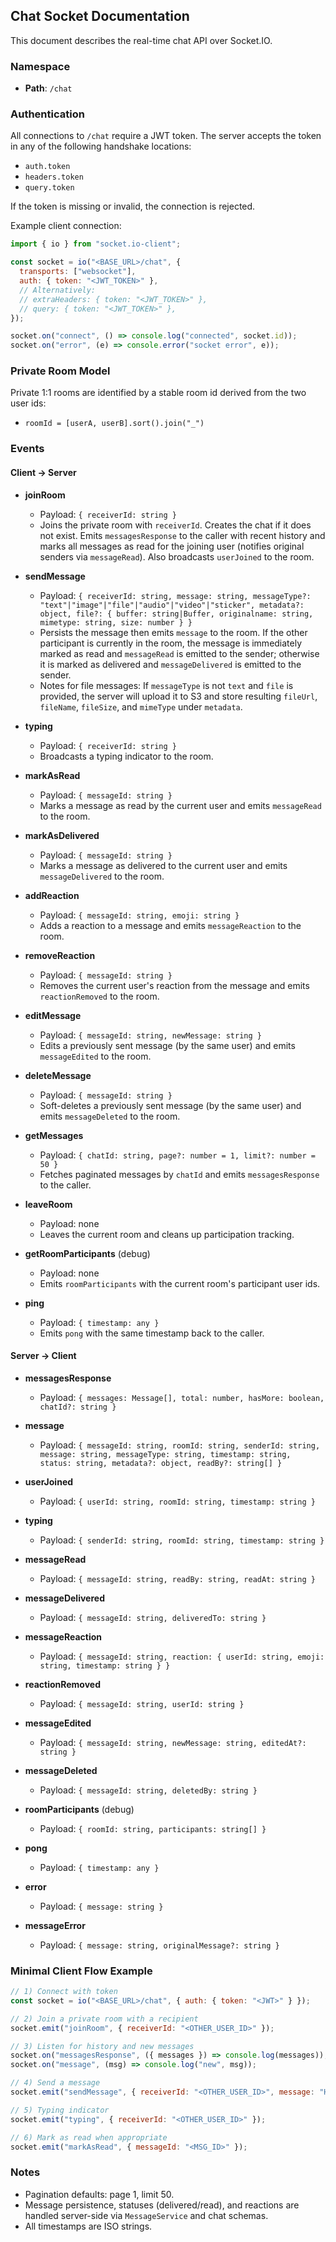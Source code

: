 ## Chat Socket Documentation

This document describes the real-time chat API over Socket.IO.

### Namespace

- **Path**: `/chat`

### Authentication

All connections to `/chat` require a JWT token. The server accepts the token in any of the following handshake locations:

- `auth.token`
- `headers.token`
- `query.token`

If the token is missing or invalid, the connection is rejected.

Example client connection:

```javascript
import { io } from "socket.io-client";

const socket = io("<BASE_URL>/chat", {
  transports: ["websocket"],
  auth: { token: "<JWT_TOKEN>" },
  // Alternatively:
  // extraHeaders: { token: "<JWT_TOKEN>" },
  // query: { token: "<JWT_TOKEN>" },
});

socket.on("connect", () => console.log("connected", socket.id));
socket.on("error", (e) => console.error("socket error", e));
```

### Private Room Model

Private 1:1 rooms are identified by a stable room id derived from the two user ids:

- `roomId = [userA, userB].sort().join("_")`

### Events

#### Client → Server

- **joinRoom**

  - Payload: `{ receiverId: string }`
  - Joins the private room with `receiverId`. Creates the chat if it does not exist. Emits `messagesResponse` to the caller with recent history and marks all messages as read for the joining user (notifies original senders via `messageRead`). Also broadcasts `userJoined` to the room.

- **sendMessage**

  - Payload: `{ receiverId: string, message: string, messageType?: "text"|"image"|"file"|"audio"|"video"|"sticker", metadata?: object, file?: { buffer: string|Buffer, originalname: string, mimetype: string, size: number } }`
  - Persists the message then emits `message` to the room. If the other participant is currently in the room, the message is immediately marked as read and `messageRead` is emitted to the sender; otherwise it is marked as delivered and `messageDelivered` is emitted to the sender.
  - Notes for file messages: If `messageType` is not `text` and `file` is provided, the server will upload it to S3 and store resulting `fileUrl`, `fileName`, `fileSize`, and `mimeType` under `metadata`.

- **typing**

  - Payload: `{ receiverId: string }`
  - Broadcasts a typing indicator to the room.

- **markAsRead**

  - Payload: `{ messageId: string }`
  - Marks a message as read by the current user and emits `messageRead` to the room.

- **markAsDelivered**

  - Payload: `{ messageId: string }`
  - Marks a message as delivered to the current user and emits `messageDelivered` to the room.

- **addReaction**

  - Payload: `{ messageId: string, emoji: string }`
  - Adds a reaction to a message and emits `messageReaction` to the room.

- **removeReaction**

  - Payload: `{ messageId: string }`
  - Removes the current user's reaction from the message and emits `reactionRemoved` to the room.

- **editMessage**

  - Payload: `{ messageId: string, newMessage: string }`
  - Edits a previously sent message (by the same user) and emits `messageEdited` to the room.

- **deleteMessage**

  - Payload: `{ messageId: string }`
  - Soft-deletes a previously sent message (by the same user) and emits `messageDeleted` to the room.

- **getMessages**

  - Payload: `{ chatId: string, page?: number = 1, limit?: number = 50 }`
  - Fetches paginated messages by `chatId` and emits `messagesResponse` to the caller.

- **leaveRoom**

  - Payload: none
  - Leaves the current room and cleans up participation tracking.

- **getRoomParticipants** (debug)

  - Payload: none
  - Emits `roomParticipants` with the current room's participant user ids.

- **ping**
  - Payload: `{ timestamp: any }`
  - Emits `pong` with the same timestamp back to the caller.

#### Server → Client

- **messagesResponse**

  - Payload: `{ messages: Message[], total: number, hasMore: boolean, chatId?: string }`

- **message**

  - Payload: `{ messageId: string, roomId: string, senderId: string, message: string, messageType: string, timestamp: string, status: string, metadata?: object, readBy?: string[] }`

- **userJoined**

  - Payload: `{ userId: string, roomId: string, timestamp: string }`

- **typing**

  - Payload: `{ senderId: string, roomId: string, timestamp: string }`

- **messageRead**

  - Payload: `{ messageId: string, readBy: string, readAt: string }`

- **messageDelivered**

  - Payload: `{ messageId: string, deliveredTo: string }`

- **messageReaction**

  - Payload: `{ messageId: string, reaction: { userId: string, emoji: string, timestamp: string } }`

- **reactionRemoved**

  - Payload: `{ messageId: string, userId: string }`

- **messageEdited**

  - Payload: `{ messageId: string, newMessage: string, editedAt?: string }`

- **messageDeleted**

  - Payload: `{ messageId: string, deletedBy: string }`

- **roomParticipants** (debug)

  - Payload: `{ roomId: string, participants: string[] }`

- **pong**

  - Payload: `{ timestamp: any }`

- **error**

  - Payload: `{ message: string }`

- **messageError**
  - Payload: `{ message: string, originalMessage?: string }`

### Minimal Client Flow Example

```javascript
// 1) Connect with token
const socket = io("<BASE_URL>/chat", { auth: { token: "<JWT>" } });

// 2) Join a private room with a recipient
socket.emit("joinRoom", { receiverId: "<OTHER_USER_ID>" });

// 3) Listen for history and new messages
socket.on("messagesResponse", ({ messages }) => console.log(messages));
socket.on("message", (msg) => console.log("new", msg));

// 4) Send a message
socket.emit("sendMessage", { receiverId: "<OTHER_USER_ID>", message: "Hi" });

// 5) Typing indicator
socket.emit("typing", { receiverId: "<OTHER_USER_ID>" });

// 6) Mark as read when appropriate
socket.emit("markAsRead", { messageId: "<MSG_ID>" });
```

### Notes

- Pagination defaults: page 1, limit 50.
- Message persistence, statuses (delivered/read), and reactions are handled server-side via `MessageService` and chat schemas.
- All timestamps are ISO strings.
